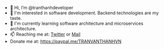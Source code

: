 - 👋 Hi, I’m @tranthanhdeveloper
- 👀 I'm interested in software development. Backend technologies are my taste.
- 🌱 I'm currently learning software architecture and microservices architecture.
- 📫 Reaching me at: [Twitter](https://twitter.com/ThanhTranDev) or [Mail](mailto:tranthanhdeveloper@gmail.com)
- Donate me at: https://paypal.me/TRANVANTHANHVN

<!---
tranthanhdeveloper/tranthanhdeveloper is a ✨ special ✨ repository because its `README.md` (this file) appears on your GitHub profile.
You can click the Preview link to take a look at your changes.
--->

